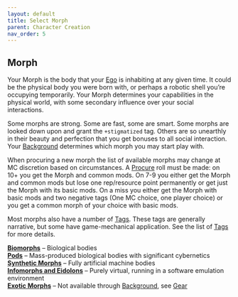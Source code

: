 ```yaml
---
layout: default
title: Select Morph
parent: Character Creation
nav_order: 5
---
```


## Morph

Your Morph is the body that your [Ego](https://htmltomd.com/wikis/ego) is inhabiting at any given time. It could be the physical body you were born with, or perhaps a robotic shell you’re occupying temporarily. Your Morph determines your capabilities in the physical world, with some secondary influence over your social interactions.

Some morphs are strong. Some are fast, some are smart. Some morphs are looked down upon and grant the `+stigmatized` tag. Others are so unearthly in their beauty and perfection that you get bonuses to all social interaction. Your [Background](https://htmltomd.com/wikis/background) determines which morph you may start play with.

When procuring a new morph the list of available morphs may change at MC discretion based on circumstances. A [Procure]() roll must be made: on 10+ you get the Morph and common mods. On 7-9 you either get the Morph and common mods but lose one rep/resource point permanently or get just the Morph with its basic mods. On a miss you either get the Morph with basic mods and two negative tags (One MC choice, one player choice) or you get a common morph of your choice with basic mods.

Most morphs also have a number of [Tags](https://htmltomd.com/wikis/tags). These tags are generally narrative, but some have game-mechanical application. See the list of [Tags](https://htmltomd.com/wikis/tags) for more details.

**[Biomorphs](/content/morphs/biomorphs)** – Biological bodies  
**[Pods](/content/morphs/pods)** – Mass-produced biological bodies with significant cybernetics  
**[Synthetic Morphs](/content/morphs/synthetics)** – Fully artificial machine bodies  
**[Infomorphs and Eidolons](/content/morphs/infomorphs)** – Purely virtual, running in a software emulation environment  
**[Exotic Morphs](/content/morphs/exotics)** – Not available through [Background](https://htmltomd.com/wikis/background), see [Gear](https://htmltomd.com/wikis/gear)
